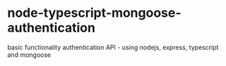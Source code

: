 # node-typescript-mongoose-authentication
basic functionality authentication API - using nodejs, express,  typescript and mongoose
